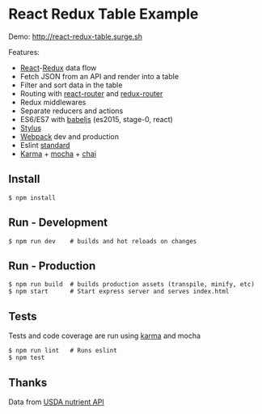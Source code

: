 # React Redux Table Example

Demo: <http://react-redux-table.surge.sh>

Features:

 * [React](https://facebook.github.io/react)-[Redux](http://redux.js.org) data flow
 * Fetch JSON from an API and render into a table
 * Filter and sort data in the table
 * Routing with [react-router](https://github.com/rackt/react-router) and [redux-router](https://github.com/rackt/redux-router)
 * Redux middlewares
 * Separate reducers and actions 
 * ES6/ES7 with [babeljs](https://babeljs.io) (es2015, stage-0, react)
 * [Stylus](http://learnboost.github.io/stylus)
 * [Webpack](https://webpack.github.io) dev and production
 * Eslint [standard](http://standardjs.com)
 * [Karma](http://karma-runner.github.io) + [mocha](https://mochajs.org) + [chai](http://chaijs.com)

## Install

    $ npm install

## Run - Development

    $ npm run dev    # builds and hot reloads on changes

## Run - Production

    $ npm run build  # builds production assets (transpile, minify, etc)
    $ npm start      # Start express server and serves index.html

## Tests
Tests and code coverage are run using [karma](http://karma-runner.github.io) and mocha

    $ npm run lint   # Runs eslint
    $ npm test

## Thanks

Data from [USDA nutrient API](http://ndb.nal.usda.gov/ndb/doc/apilist/API-NUTRIENT-REPORT.md)